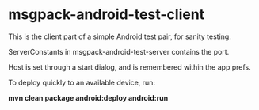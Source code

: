 msgpack-android-test-client
==========================

This is the client part of a simple Android test pair, for sanity testing.

ServerConstants in msgpack-android-test-server contains the port.

Host is set through a start dialog, and is remembered within the app prefs.

To deploy quickly to an available device, run:

**mvn clean package android:deploy android:run**
